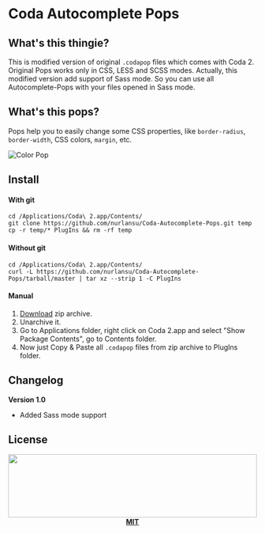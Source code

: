 # Coda Autocomplete Pops

## What's this thingie?

This is modified version of original `.codapop` files which comes with Coda 2. Original Pops works only in CSS, LESS and SCSS modes. Actually, this modified version add support of Sass mode. So you can use all Autocomplete-Pops with your files opened in Sass mode.

## What's this pops?

Pops help you to easily change some CSS properties, like `border-radius`, `border-width`, CSS colors, `margin`, etc.

![Color Pop][colorPop]

## Install

#### With git

```
cd /Applications/Coda\ 2.app/Contents/
git clone https://github.com/nurlansu/Coda-Autocomplete-Pops.git temp
cp -r temp/* PlugIns && rm -rf temp
```

#### Without git

```
cd /Applications/Coda\ 2.app/Contents/
curl -L https://github.com/nurlansu/Coda-Autocomplete-Pops/tarball/master | tar xz --strip 1 -C PlugIns
```

#### Manual

1. [Download][download] zip archive.
2. Unarchive it.
3. Go to Applications folder, right click on Coda 2.app and select "Show Package Contents", go to Contents folder.
4. Now just Copy & Paste all `.codapop` files from zip archive to PlugIns folder.

## Changelog

**Version 1.0**
- Added Sass mode support

## License

<p align="center">
  <a href="./LICENSE"><img src="https://nurlan.co/cdn/logo.svg" width="100%" height="128"></a>
  <a href="./LICENSE"><strong>MIT</strong></a>
</p>



[colorPop]: http://i.imgur.com/yk9mZIA.png
[download]: https://github.com/nurlansu/Coda-Autocomplete-Pops/archive/master.zip
